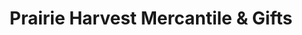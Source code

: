 ---
title: "Prairie Harvest Mercantile & Gifts"
url: /deadwood/prairie-harvest-mercantile-and-gifts/
shop: gift
---